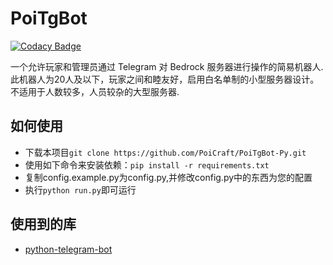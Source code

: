 # PoiTgBot

[![Codacy Badge](https://api.codacy.com/project/badge/Grade/b2e8d306b6b44021931e079a34f40c61)](https://app.codacy.com/gh/PoiCraft/PoiTgBot-Py?utm_source=github.com&utm_medium=referral&utm_content=PoiCraft/PoiTgBot-Py&utm_campaign=Badge_Grade_Settings)

一个允许玩家和管理员通过 Telegram 对 Bedrock 服务器进行操作的简易机器人.
此机器人为20人及以下，玩家之间和睦友好，启用白名单制的小型服务器设计。不适用于人数较多，人员较杂的大型服务器.
## 如何使用
* 下载本项目`git clone https://github.com/PoiCraft/PoiTgBot-Py.git`
* 使用如下命令来安装依赖：`pip install -r requirements.txt`
* 复制config.example.py为config.py,并修改config.py中的东西为您的配置
* 执行`python run.py`即可运行
## 使用到的库
* [python-telegram-bot](https://github.com/python-telegram-bot/python-telegram-bot)
